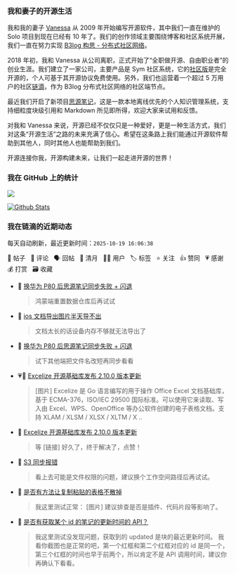 ### 我和妻子的开源生活

我和我的妻子 [Vanessa](https://github.com/Vanessa219) 从 2009 年开始编写开源软件，其中我们一直在维护的 Solo 项目到现在已经有 10 年了。我们的创作领域主要围绕博客和社区系统开展，我们一直在努力实现 [B3log 构思 - 分布式社区网络](https://ld246.com/article/1546941897596)。

2018 年初，我和 Vanessa 从公司离职，正式开始了“全职做开源、自由职业者”的创业生涯。我们建立了一家公司，主要产品是 Sym 社区系统，它的[社区版](https://github.com/88250/symphony)是完全开源的，个人可基于其开源协议免费使用。另外，我们也运营着一个超过 5 万用户的社区[链滴](https://ld246.com)，作为 B3log 分布式社区网络的社区端节点。

最近我们开启了新项目[思源笔记](https://github.com/siyuan-note/siyuan)，这是一款本地离线优先的个人知识管理系统，支持细粒度块级引用和 Markdown 所见即所得，欢迎大家来试用和反馈。

对我和 Vanessa 来说，开源已经不仅仅只是一种爱好，更是一种生活方式，我们对这条“开源生活”之路的未来充满了信心。希望在这条路上我们能通过开源软件帮助到其他人，同时其他人也能帮助到我们。

开源连接你我，开源构建未来，让我们一起走进开源的世界！

### 我在 GitHub 上的统计

<a title="Hits" target="_blank" href="https://github.com/88250/88250"><img src="https://hits.b3log.org/88250/88250.svg"></a>

[![Github Stats](https://github-readme-stats.vercel.app/api?username=88250&theme=tokyonight&show_icons=true)](https://github.com/88250)

<!--events start -->

### 我在链滴的近期动态

每天自动刷新，最近更新时间：`2025-10-19 16:06:38`

📝 帖子 &nbsp; 💬 评论 &nbsp; 🗣 回帖 &nbsp; 🌙 清月 &nbsp; 👨‍💻 用户 &nbsp; 🏷️ 标签 &nbsp; ⭐️ 关注 &nbsp; 👍 赞同 &nbsp; 💗 感谢 &nbsp; 💰 打赏 &nbsp; 🗃 收藏

* 💬 [换华为 P80 后思源笔记同步失败 + 闪退](https://ld246.com/article/1760787245813/comment/1760859203566#comments)

  > 鸿蒙端重置数据仓库后再试试
* 💬 [ios 文档导出图片半天导不出](https://ld246.com/article/1760599136882/comment/1760803641905#comments)

  > 文档太长的话设备内存不够就无法导出了
* 💬 [换华为 P80 后思源笔记同步失败 + 闪退](https://ld246.com/article/1760787245813/comment/1760788787195#comments)

  > 试下其他端把文件名改短再同步看看
* 💗📝 [Excelize 开源基础库发布 2.10.0 版本更新](https://ld246.com/article/1760777318837)

  > [图片] Excelize 是 Go 语言编写的用于操作 Office Excel 文档基础库，基于 ECMA-376，ISO/IEC 29500 国际标准。可以使用它来读取、写入由 Excel、WPS、OpenOffice 等办公软件创建的电子表格文档。支持 XLAM / XLSM / XLSX / XLTM / X ..
* 💬 [Excelize 开源基础库发布 2.10.0 版本更新](https://ld246.com/article/1760777318837/comment/1760780541172#comments)

  > 等 [链接] 好久了，终于解决了，点赞！
* 💬 [S3 同步报错](https://ld246.com/article/1760762296870/comment/1760763407230#comments)

  > 看上去可能是文件权限的问题，建议换个工作空间路径后再试试。
* 💬 [是否有方法让复制粘贴的表格不散掉](https://ld246.com/article/1760582572131/comment/1760758841671#comments)

  > 我这里测试正常： [图片] 建议排查是否是插件、代码片段等影响了。
* 💬 [是否有获取某个 id 的笔记的更新时间的 API？](https://ld246.com/article/1760714588089/comment/1760717305268#comments)

  > 我这里测试没发现问题，获取到的 updated 是块的最近更新时间。 我看你截图也是正常的吧，第一个红框和第二个红框对应的 id 是同一个，第三个红框的时间也早于前两个，所以肯定不是 API 调用时间，建议你再确认下看看。


<!--events end -->
